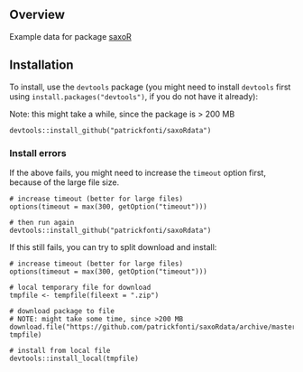 ## Overview

Example data for package [saxoR](https://github.com/patrickfonti/saxoR/)

## Installation

To install, use the `devtools` package (you might need to install `devtools` first using `install.packages("devtools")`, if you do not have it already):

Note: this might take a while, since the package is > 200 MB

```
devtools::install_github("patrickfonti/saxoRdata")
```

### Install errors

If the above fails, you might need to increase the `timeout` option first, because of the large file size.

```
# increase timeout (better for large files)
options(timeout = max(300, getOption("timeout"))) 

# then run again
devtools::install_github("patrickfonti/saxoRdata")
```

If this still fails, you can try to split download and install:

```
# increase timeout (better for large files)
options(timeout = max(300, getOption("timeout"))) 

# local temporary file for download
tmpfile <- tempfile(fileext = ".zip")

# download package to file
# NOTE: might take some time, since >200 MB
download.file("https://github.com/patrickfonti/saxoRdata/archive/master.zip", tmpfile)

# install from local file
devtools::install_local(tmpfile)
```
